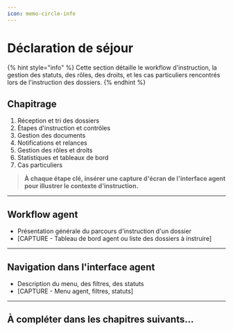 ```yaml
---
icon: memo-circle-info
---
```


# Déclaration de séjour

{% hint style="info" %}
Cette section détaille le workflow d'instruction, la gestion des statuts, des rôles, des droits, et les cas particuliers rencontrés lors de l'instruction des dossiers.
{% endhint %}

## Chapitrage

1. Réception et tri des dossiers
2. Étapes d'instruction et contrôles
3. Gestion des documents
4. Notifications et relances
5. Gestion des rôles et droits
6. Statistiques et tableaux de bord
7. Cas particuliers

> **À chaque étape clé, insérer une capture d'écran de l'interface agent pour illustrer le contexte d'instruction.**

***

## Workflow agent

* Présentation générale du parcours d'instruction d'un dossier
* \[CAPTURE - Tableau de bord agent ou liste des dossiers à instruire]

***

## Navigation dans l'interface agent

* Description du menu, des filtres, des statuts
* \[CAPTURE - Menu agent, filtres, statuts]

***

## À compléter dans les chapitres suivants...
